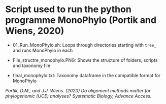 # Script used to run the python programme MonoPhylo (Portik and Wiens, 2020)

- 01_Run_MonoPhylo.sh: Loops through directories starting with ```tree_``` and runs MonoPhylo in each
  
- File_structre_monophylo.PNG: Shows the structure of folders, scripts and taxonomy file

- final_monophylo.txt: Taxonomy dataframe in the compatible format for MonoPhylo







_Portik, D.M., and J.J. Wiens. (2020) Do alignment methods matter for phylogenomic (UCE) analyses? Systematic Biology, Advance Access._
